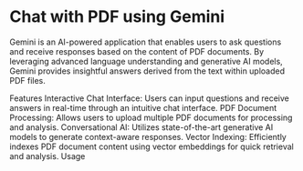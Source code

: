 # Chat with PDF using Gemini 

Gemini is an AI-powered application that enables users to ask questions and receive responses based on the content of PDF documents. By leveraging advanced language understanding and generative AI models, Gemini provides insightful answers derived from the text within uploaded PDF files.

Features
Interactive Chat Interface: Users can input questions and receive answers in real-time through an intuitive chat interface.
PDF Document Processing: Allows users to upload multiple PDF documents for processing and analysis.
Conversational AI: Utilizes state-of-the-art generative AI models to generate context-aware responses.
Vector Indexing: Efficiently indexes PDF document content using vector embeddings for quick retrieval and analysis.
Usage
